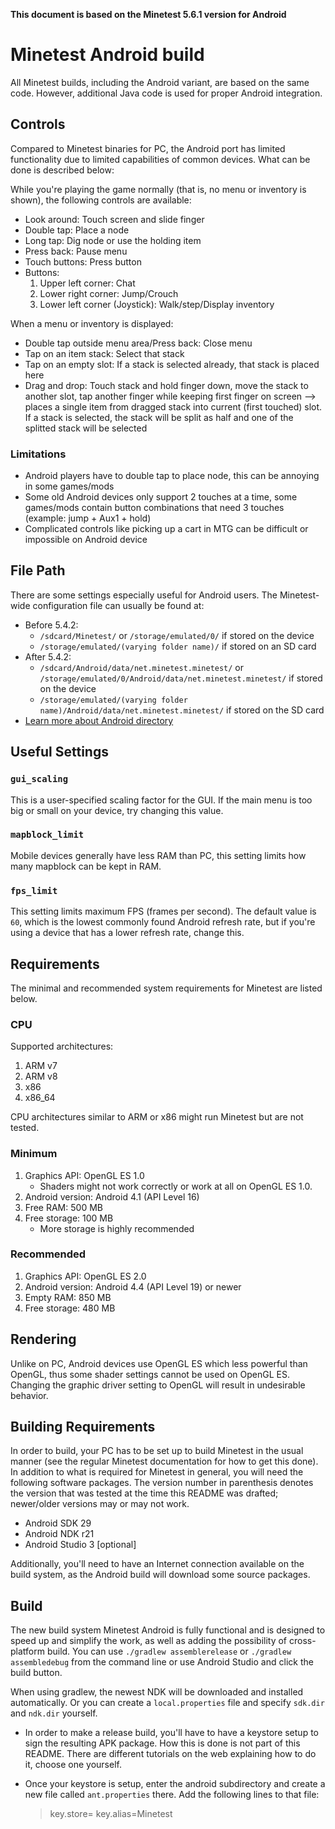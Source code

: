 **This document is based on the Minetest 5.6.1 version for Android**

# Minetest Android build
All Minetest builds, including the Android variant, are based on the same code.
However, additional Java code is used for proper Android integration.

## Controls
Compared to Minetest binaries for PC, the Android port has limited functionality
due to limited capabilities of common devices. What can be done is described below:

While you're playing the game normally (that is, no menu or inventory is
shown), the following controls are available:
* Look around: Touch screen and slide finger
* Double tap: Place a node
* Long tap: Dig node or use the holding item
* Press back: Pause menu
* Touch buttons: Press button
* Buttons:
  1. Upper left corner: Chat
  2. Lower right corner: Jump/Crouch
  3. Lower left corner (Joystick): Walk/step/Display inventory

When a menu or inventory is displayed:
* Double tap outside menu area/Press back: Close menu
* Tap on an item stack: Select that stack
* Tap on an empty slot: If a stack is selected already, that stack is placed here
* Drag and drop: Touch stack and hold finger down, move the stack to another
  slot, tap another finger while keeping first finger on screen
  --> places a single item from dragged stack into current (first touched) slot. If a stack is selected, the stack will be split as half and one of the splitted stack will be selected

### Limitations
* Android players have to double tap to place node, this can be annoying in some games/mods
* Some old Android devices only support 2 touches at a time, some games/mods contain button combinations that need 3 touches (example: jump + Aux1 + hold)
* Complicated controls like picking up a cart in MTG can be difficult or impossible on Android device

## File Path
There are some settings especially useful for Android users. The Minetest-wide
configuration file can usually be found at:

* Before 5.4.2:
    * `/sdcard/Minetest/` or `/storage/emulated/0/` if stored on the device
    * `/storage/emulated/(varying folder name)/` if stored on an SD card
* After 5.4.2:
    * `/sdcard/Android/data/net.minetest.minetest/` or `/storage/emulated/0/Android/data/net.minetest.minetest/` if stored on the device
    * `/storage/emulated/(varying folder name)/Android/data/net.minetest.minetest/` if stored on the SD card
* [Learn more about Android directory](https://wiki.minetest.net/Accessing_Android_Data_Directory)

## Useful Settings

### `gui_scaling`
This is a user-specified scaling factor for the GUI. If the main menu is too big or small on your device, try changing
this value.

### `mapblock_limit`
Mobile devices generally have less RAM than PC, this setting limits how many mapblock can be kept in RAM.

### `fps_limit`
This setting limits maximum FPS (frames per second). The default value is `60`, which is the lowest commonly found
Android refresh rate, but if you're using a device that has a lower refresh rate, change this.

## Requirements
The minimal and recommended system requirements for Minetest are listed below.

### CPU
Supported architectures:
1. ARM v7
2. ARM v8
3. x86
4. x86_64

CPU architectures similar to ARM or x86 might run Minetest but are not tested.

### Minimum
1. Graphics API: OpenGL ES 1.0
    * Shaders might not work correctly or work at all on OpenGL ES 1.0.
2. Android version: Android 4.1 (API Level 16)
3. Free RAM: 500 MB
4. Free storage: 100 MB
    * More storage is highly recommended

### Recommended
1. Graphics API: OpenGL ES 2.0
2. Android version: Android 4.4 (API Level 19) or newer
3. Empty RAM: 850 MB
4. Free storage: 480 MB

## Rendering
Unlike on PC, Android devices use OpenGL ES which less powerful than OpenGL, thus
some shader settings cannot be used on OpenGL ES.
Changing the graphic driver setting to OpenGL will result in undesirable behavior.

## Building Requirements
In order to build, your PC has to be set up to build Minetest in the usual
manner (see the regular Minetest documentation for how to get this done).
In addition to what is required for Minetest in general, you will need the
following software packages. The version number in parenthesis denotes the
version that was tested at the time this README was drafted; newer/older
versions may or may not work.

* Android SDK 29
* Android NDK r21
* Android Studio 3 [optional]

Additionally, you'll need to have an Internet connection available on the
build system, as the Android build will download some source packages.

## Build
The new build system Minetest Android is fully functional and is designed to
speed up and simplify the work, as well as adding the possibility of
cross-platform build.
You can use `./gradlew assemblerelease` or `./gradlew assembledebug` from the
command line or use Android Studio and click the build button.

When using gradlew, the newest NDK will be downloaded and installed
automatically. Or you can create a `local.properties` file and specify
`sdk.dir` and `ndk.dir` yourself.

* In order to make a release build, you'll have to have a keystore setup to sign
  the resulting APK package. How this is done is not part of this README. There
  are different tutorials on the web explaining how to do it, choose one yourself.

* Once your keystore is setup, enter the android subdirectory and create a new
  file called `ant.properties` there. Add the following lines to that file:

  > key.store=<path to your keystore>
  > key.alias=Minetest
